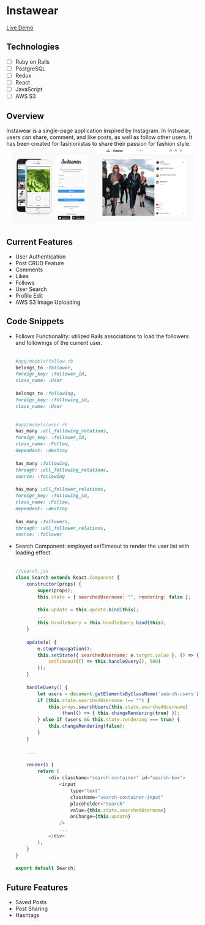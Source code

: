 # Instawear
[Live Demo](https://instawear.herokuapp.com/)

## Technologies
- [ ] Ruby on Rails
- [ ] PostgreSQL
- [ ] Redux
- [ ] React 
- [ ] JavaScript
- [ ] AWS S3

## Overview
Instawear is a single-page application inspired by Instagram. In Instwear, users can share, comment, and like posts, as well as follow other users. It has been created for fashionistas to share their passion for fashion style.
![](/public/images/overview.png)

## Current Features
* User Authentication
* Post CRUD Feature
* Comments
* Likes
* Follows
* User Search
* Profile Edit
* AWS S3 Image Uploading

## Code Snippets
* Follows Functionality: utilized Rails associations to load the followers and followings of the current user. 

    ```ruby

    #app/models/follow.rb
    belongs_to :follower, 
    foreign_key: :follower_id, 
    class_name: :User

    belongs_to :following, 
    foreign_key: :following_id, 
    class_name: :User

    ```

    ```ruby

    #app/models/user.rb
    has_many :all_following_relations,
    foreign_key: :follower_id,
    class_name: :Follow,
    dependent: :destroy

    has_many :following, 
    through: :all_following_relations, 
    source: :following  

    has_many :all_follower_relations,
    foreign_key: :following_id,
    class_name: :Follow,
    dependent: :destroy

    has_many :followers, 
    through: :all_follower_relations, 
    source: :follower 

    ```

* Search Component: employed setTimeout to render the user list with loading effect.

    ```javascript

    //search.jsx
    class Search extends React.Component {
        constructor(props) {
            super(props);
            this.state = { searchedUsername: "", rendering: false };

            this.update = this.update.bind(this);
            ...
            this.handleQuery = this.handleQuery.bind(this);
        }

        update(e) {
            e.stopPropagation(); 
            this.setState({ searchedUsername: e.target.value }, () => {
                setTimeout(() => this.handleQuery(), 500)
            });
        }

        handleQuery() {
            let users = document.getElementsByClassName('search-users')[0];
            if (this.state.searchedUsername !== "") {
                this.props.searchUsers(this.state.searchedUsername)
                    .then(() => { this.changeRendering(true) });
            } else if (users && this.state.rendering === true) {
                this.changeRendering(false);
            }
        } 

        ...

        render() {
            return (
                <div className="search-container" id="search-box">
                    <input
                        type="text"
                        className="search-container-input"
                        placeholder="Search"
                        value={this.state.searchedUsername}
                        onChange={this.update}
                    />
                    ...
                </div>
            );
        } 
    }

    export default Search;

    ```

## Future Features 
* Saved Posts
* Post Sharing 
* Hashtags





